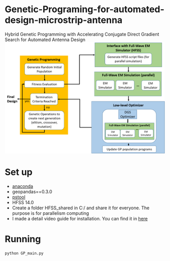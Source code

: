 # Genetic-Programing-for-automated-design-microstrip-antenna
Hybrid Genetic Programming with Accelerating Conjugate Direct Gradient Search for Automated Antenna Design
![alt text](https://github.com/thuanaislab/Genetic-Programing-for-automated-design-microstrip-antenna/blob/main/images/GP_lowlevel.png)
# Set up
- [anaconda](https://www.anaconda.com/products/individual) 
- geopandas==0.3.0
- [pstool](https://docs.microsoft.com/en-us/sysinternals/downloads/pstools)
- HFSS 14.0
- Create a folder HFSS_shared in C:/ and share it for everyone. The purpose is for parallelism computing
- I made a detail video guide for installation. You can find it in [here](https://youtu.be/mi2dpRd85NU)
# Running
```
python GP_main.py
```

